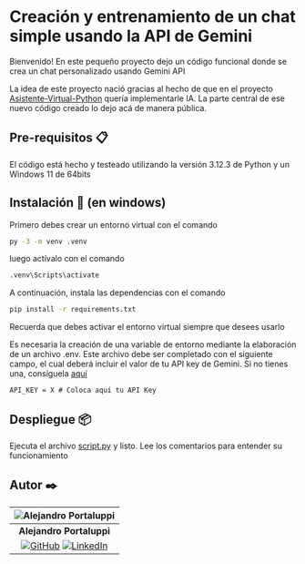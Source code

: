 # Creación y entrenamiento de un chat simple usando la API de Gemini

Bienvenido! En este pequeño proyecto dejo un código funcional donde se crea un chat personalizado usando Gemini API

La idea de este proyecto nació gracias al hecho de que en el proyecto [Asistente-Virtual-Python](https://github.com/Ale6100/Asistente-Virtual-Python.git) quería implementarle IA. La parte central de ese nuevo código creado lo dejo acá de manera pública.

## Pre-requisitos 📋

El código está hecho y testeado utilizando la versión 3.12.3 de Python y un Windows 11 de 64bits

## Instalación 🔧 (en windows)

Primero debes crear un entorno virtual con el comando

```bash
py -3 -m venv .venv
```

luego actívalo con el comando

```bash
.venv\Scripts\activate
```

A continuación, instala las dependencias con el comando

```bash
pip install -r requirements.txt
```

Recuerda que debes activar el entorno virtual siempre que desees usarlo

Es necesaria la creación de una variable de entorno mediante la elaboración de un archivo .env. Este archivo debe ser completado con el siguiente campo, el cual deberá incluir el valor de tu API key de Gemini. Si no tienes una, consíguela [aquí](https://aistudio.google.com/app/apikey)

```env
API_KEY = X # Coloca aquí tu API Key
```

## Despliegue 📦

Ejecuta el archivo [script.py](/script.py) y listo. Lee los comentarios para entender su funcionamiento

## Autor ✒️

| ![Alejandro Portaluppi](https://avatars.githubusercontent.com/u/107259761?size=50)
|:-:
| **Alejandro Portaluppi**
|[![GitHub](https://img.shields.io/badge/github-%23121011.svg?&style=for-the-badge&logo=github&logoColor=white)](https://github.com/Ale6100) [![LinkedIn](https://img.shields.io/badge/linkedin%20-%230077B5.svg?&style=for-the-badge&logo=linkedin&logoColor=white)](https://www.linkedin.com/in/alejandro-portaluppi)
